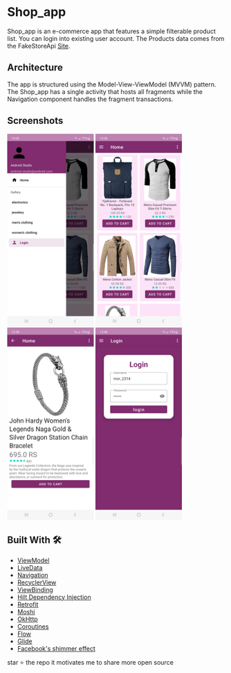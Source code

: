 # Shop_app

Shop_app is an e-commerce app that features a simple filterable product list. You can login into existing user account. 
The Products data comes from the FakeStoreApi [Site](https://fakestoreapi.com/).

## Architecture

The app is structured using the Model-View-ViewModel (MVVM) pattern.
The Shop_app has a single activity that hosts all fragments while the Navigation component handles the fragment transactions.

## Screenshots

<p float="left">
  <img src="screenshots/drawer_layout.png" width="200">
  <img src="screenshots/home_screen.png" width="200">
  <img src="screenshots/product_details.png" width="200">
  <img src="screenshots/login_screen.png" width="200">
</p>

## Built With 🛠

- [ViewModel](https://developer.android.com/topic/libraries/architecture/viewmodel)
- [LiveData](https://developer.android.com/topic/libraries/architecture/livedata)
- [Navigation](https://developer.android.com/guide/navigation)
- [RecyclerView](https://developer.android.com/develop/ui/views/layout/recyclerview)
- [ViewBinding](https://developer.android.com/topic/libraries/view-binding)
- [Hilt Dependency Injection](https://dagger.dev/hilt/)
- [Retrofit](https://square.github.io/retrofit/)
- [Moshi](https://github.com/square/moshi/)
- [OkHttp](https://square.github.io/okhttp/)
- [Coroutines](https://kotlinlang.org/docs/coroutines-guide.html)
- [Flow](https://developer.android.com/kotlin/flow)
- [Glide](https://bumptech.github.io/glide/)
- [Facebook's shimmer effect](https://github.com/facebook/shimmer-android)

<p>
star ⭐ the repo it motivates me to share more open source
</p>